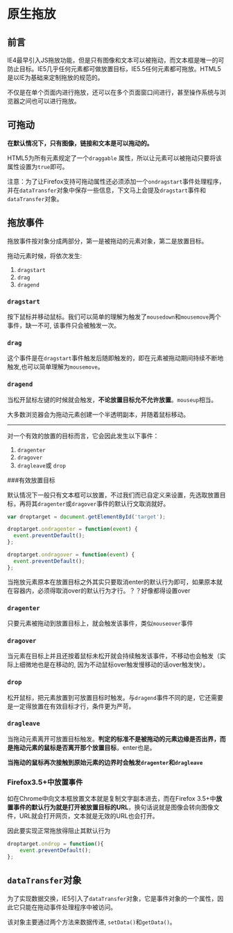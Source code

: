 # 原生拖放

## 前言

IE4最早引入JS拖放功能，但是只有图像和文本可以被拖动，而文本框是唯一的可防止目标。IE5几乎任何元素都可做放置目标，IE5.5任何元素都可拖放。HTML5是以IE为基础来定制拖放的规范的。

不仅是在单个页面内进行拖放，还可以在多个页面窗口间进行，甚至操作系统与浏览器之间也可以进行拖放。

## 可拖动

**在默认情况下，只有图像，链接和文本是可以拖动的。**

HTML5为所有元素规定了一个`draggable` 属性，所以让元素可以被拖动只要将该属性设置为`true`即可。

注意：为了让Firefox支持可拖动属性还必须添加一个`ondragstart`事件处理程序，并在`dataTransfer`对象中保存一些信息，下文马上会提及`dragstart`事件和`dataTransfer`对象。

## 拖放事件

拖放事件按对象分成两部分，第一是被拖动的元素对象，第二是放置目标。

拖动元素时候，将依次发生:

1. `dragstart`
2. `drag`
3. `dragend`

### `dragstart`

按下鼠标并移动鼠标。我们可以简单的理解为触发了`mousedown`和`mousemove`两个事件，缺一不可, 该事件只会被触发一次。

### `drag`

这个事件是在`dragstart`事件触发后随即触发的，即在元素被拖动期间持续不断地触发,也可以简单理解为`mousemove`。

### `dragend`

当松开鼠标左键的时候就会触发，**不论放置目标允不允许放置**。`mouseup`相当。

大多数浏览器会为拖动元素创建一个半透明副本，并随着鼠标移动。

---------------------------------------------------------

对一个有效的放置的目标而言，它会因此发生以下事件：

1. `dragenter`
2. `dragover`
3. `dragleave`或 `drop`

###有效放置目标

默认情况下一般只有文本框可以放置，不过我们而已自定义来设置，先选取放置目标，再将其`dragenter`或`dragover`事件的默认行文取消就好。

```javascript
var droptarget = document.getElementById('target');

droptarget.ondragenter = function(event) {
  event.preventDefault();
};

droptarget.ondragover = function(event) {
  event.preventDefault();
};
```

当拖放元素原本在放置目标之外其实只要取消enter的默认行为即可，如果原本就在容器内，必须得取消over的默认行为才行。？？好像都得设置over

### `dragenter`

只要元素被拖动到放置目标上，就会触发该事件，类似`mouseover`事件

### `dragover`

当元素在目标上并且还按着鼠标未松开就会持续触发该事件，不移动也会触发（实际上细微地也是在移动的, 因为不动鼠标over触发慢移动的话over触发快）。

### `drop`

松开鼠标，把元素放置到可放置目标时触发。与`dragend`事件不同的是，它还需要是一定得放置在有效目标才行，条件更为严苛。

### `dragleave`

当拖动元素离开可放置目标触发。**判定的标准不是被拖动的元素边缘是否出界，而是拖动元素的鼠标是否离开那个放置目标**，enter也是。

**当拖动的鼠标再次接触到原始元素的边界时会触发`dragenter`和`dragleave`**

### Firefox3.5+中放置事件

如在Chrome中向文本框放置文本就是复制文字副本进去，而在Firefox 3.5+中**放置事件的默认行为就是打开被放置目标的URL**，换句话说就是图像会转向图像文件，URL就会打开网页，文本就是无效的URL也会打开。

因此要实现正常拖放得阻止其默认行为

```javascript
droptarget.ondrop = function(){
	event.preventDefault();
};
```

## `dataTransfer`对象

为了实现数据交换，IE5引入了`dataTransfer`对象，它是事件对象的一个属性，因此它只能在拖动事件处理程序中被访问。

该对象主要通过两个方法来数据传递, `setData()`和`getData()`。

